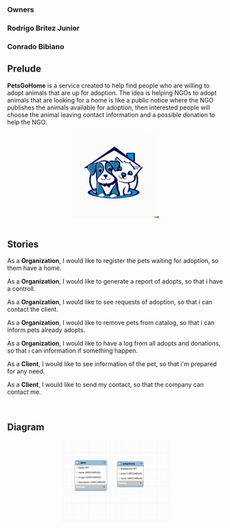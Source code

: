 ### Owners 
### Rodrigo Britez Junior
### Conrado Bibiano

## Prelude

<b>PetsGoHome</b> is a service created to help find people who are willing to adopt animals that are up for adoption.
The idea is helping NGOs to adopt animals that are looking for a home is like a public notice where the NGO publishes the animals available for adoption, then interested people will choose the animal leaving contact information and a possible donation to help the NGO.

<center>
<img width="200px" src="docs/images/logo2.png"/>
</center>

<br />

## Stories

As a <b>Organization</b>, I would like to register the pets waiting for adoption, so them have a home.

As a <b>Organization</b>, I would like to generate a report of adopts, so that i have a controll.

As a <b>Organization</b>, I would like to see requests of adoption, so that i can contact the client.

As a <b>Organization</b>, I would like to remove pets from catalog, so that i can inform pets already adopts.

As a <b>Organization</b>, I would like to have a log from all adopts and donations, so that i can information if something happen.

As a <b>Client</b>, I would like to see information of the pet, so that i'm prepared for any need.

As a <b>Client</b>, I would like to send my contact, so that the company can contact me.

<br />

## Diagram
<center>
<img width="50%" src="docs/images/UML.jpeg"/>
</center>
